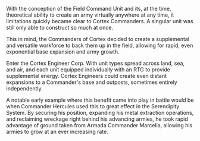 With the conception of the Field Command Unit and its, at the time, theoretical ability to create an army virtually anywhere at any time, it limitations quickly became clear to Cortex Commanders. A singular unit was still only able to construct so much at once.

This in mind, the Commanders of Cortex decided to create a supplemental and versatile workforce to back them up in the field, allowing for rapid, even exponential base expansion and army growth.

Enter the Cortex Engineer Corp. With unit types spread across land, sea, and air, and each unit equipped individually with an RTG to provide supplemental energy. Cortex Engineers could create even distant expansions to a Commander's base and outposts, sometimes entirely independently.

A notable early example where this benefit came into play in battle would be when Commander Hercules used this to great effect in the Serendipity System. By securing his position, expanding his metal extraction operations, and reclaiming wreckage right behind his advancing armies, he took rapid advantage of ground taken from Armada Commander Marcella, allowing his armies to grow at an ever increasing rate.